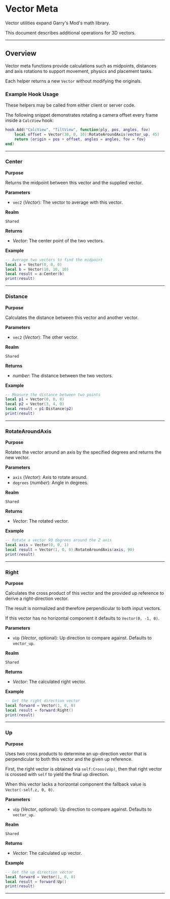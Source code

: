 # Vector Meta

Vector utilities expand Garry's Mod's math library.

This document describes additional operations for 3D vectors.

---

## Overview

Vector meta functions provide calculations such as midpoints, distances and axis rotations to support movement, physics and placement tasks.

Each helper returns a new `Vector` without modifying the originals.

### Example Hook Usage

These helpers may be called from either client or server code.

The following snippet demonstrates rotating a camera offset every frame inside a `CalcView` hook:

```lua
hook.Add("CalcView", "TiltView", function(ply, pos, angles, fov)
    local offset = Vector(30, 0, 10):RotateAroundAxis(vector_up, 45)
    return {origin = pos + offset, angles = angles, fov = fov}
end)
```

---

### Center

**Purpose**

Returns the midpoint between this vector and the supplied vector.

**Parameters**

* `vec2` (*Vector*): The vector to average with this vector.

**Realm**

`Shared`

**Returns**

* *Vector*: The center point of the two vectors.

**Example**

```lua
-- Average two vectors to find the midpoint
local a = Vector(0, 0, 0)
local b = Vector(10, 10, 10)
local result = a:Center(b)
print(result)
```

---

### Distance

**Purpose**

Calculates the distance between this vector and another vector.

**Parameters**

* `vec2` (*Vector*): The other vector.

**Realm**

`Shared`

**Returns**

* *number*: The distance between the two vectors.

**Example**

```lua
-- Measure the distance between two points
local p1 = Vector(0, 0, 0)
local p2 = Vector(3, 4, 0)
local result = p1:Distance(p2)
print(result)
```

---

### RotateAroundAxis

**Purpose**

Rotates the vector around an axis by the specified degrees and returns the new vector.

**Parameters**

* `axis` (*Vector*): Axis to rotate around.
* `degrees` (*number*): Angle in degrees.

**Realm**

`Shared`

**Returns**

* *Vector*: The rotated vector.

**Example**

```lua
-- Rotate a vector 90 degrees around the Z axis
local axis = Vector(0, 0, 1)
local result = Vector(1, 0, 0):RotateAroundAxis(axis, 90)
print(result)
```

---

### Right

**Purpose**

Calculates the cross product of this vector and the provided up reference to derive a right-direction vector.

The result is normalized and therefore perpendicular to both input vectors.

If this vector has no horizontal component it defaults to `Vector(0, -1, 0)`.

**Parameters**

* `vUp` (*Vector*, optional): Up direction to compare against. Defaults to `vector_up`.

**Realm**

`Shared`

**Returns**

* *Vector*: The calculated right vector.

**Example**

```lua
-- Get the right direction vector
local forward = Vector(1, 0, 0)
local result = forward:Right()
print(result)
```

---

### Up

**Purpose**

Uses two cross products to determine an up-direction vector that is perpendicular to both this vector and the given up reference.

First, the right vector is obtained via `self:Cross(vUp)`, then that right vector is crossed with `self` to yield the final up direction.

When this vector lacks a horizontal component the fallback value is `Vector(-self.z, 0, 0)`.

**Parameters**

* `vUp` (*Vector*, optional): Up direction to compare against. Defaults to `vector_up`.

**Realm**

`Shared`

**Returns**

* *Vector*: The calculated up vector.

**Example**

```lua
-- Get the up direction vector
local forward = Vector(1, 0, 0)
local result = forward:Up()
print(result)
```

---